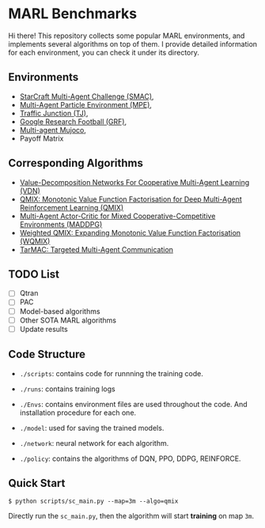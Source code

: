 # MARL Benchmarks

Hi there! This repository collects some popular MARL environments, and implements several algorithms on top of them.
I provide detailed information for each environment, you can check it under its directory.

## Environments
- [StarCraft Multi-Agent Challenge (SMAC)](https://github.com/oxwhirl/smac),
- [Multi-Agent Particle Environment (MPE)](https://github.com/openai/multiagent-particle-envs),
- [Traffic Junction (TJ)](https://github.com/IC3Net/IC3Net),
- [Google Research Football (GRF)](https://github.com/google-research/football),
- [Multi-agent Mujoco](https://github.com/schroederdewitt/multiagent_mujoco),
- Payoff Matrix

## Corresponding Algorithms
- [Value-Decomposition Networks For Cooperative Multi-Agent Learning (VDN)](https://arxiv.org/abs/1706.05296)
- [QMIX: Monotonic Value Function Factorisation for Deep Multi-Agent Reinforcement Learning (QMIX)](https://arxiv.org/abs/1803.11485)
- [Multi-Agent Actor-Critic for Mixed Cooperative-Competitive Environments (MADDPG)](https://arxiv.org/pdf/1706.02275.pdf)
- [Weighted QMIX: Expanding Monotonic Value Function Factorisation (WQMIX)](https://arxiv.org/abs/2006.10800) 
- [TarMAC: Targeted Multi-Agent Communication](http://proceedings.mlr.press/v97/das19a/das19a.pdf)

## TODO List

- [ ] Qtran
- [ ] PAC
- [ ] Model-based algorithms
- [ ] Other SOTA MARL algorithms
- [ ] Update results

## Code Structure

- `./scripts`: contains code for runnning the training code.

- `./runs`: contains training logs

- `./Envs`: contains environment files are used throughout the code. And installation procedure for each one.

- `./model`: used for saving the trained models.

- `./network`: neural network for each algorithm.

- `./policy`: contains the algorithms of DQN, PPO, DDPG, REINFORCE.

## Quick Start

```shell
$ python scripts/sc_main.py --map=3m --algo=qmix
```

Directly run the `sc_main.py`, then the algorithm will start **training** on map `3m`. 


